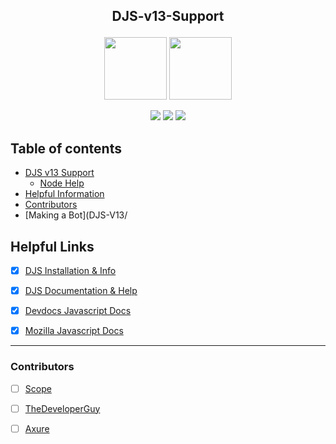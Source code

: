 ## **<p align="center">DJS-v13-Support</p>**
<p align="center">
<a><img src="https://discordjs.guide/meta-image.png" width="100" height="100"/></a> <img src="https://upload.wikimedia.org/wikipedia/commons/thumb/9/99/Unofficial_JavaScript_logo_2.svg/1024px-Unofficial_JavaScript_logo_2.svg.png" width="100" height="100"/></a>
</p>
<p align="center">
<a><img src="https://img.shields.io/npm/v/discord.js?label=Discord-JS&style=for-the-badge"/></a> <img src="https://img.shields.io/npm/v/npm?color=red&style=for-the-badge"/></a> <img src="https://img.shields.io/node/v/discord.js?style=for-the-badge"/></a>
</p>

## Table of contents

- [DJS v13 Support](DJS-V13/readme.md) 
  - [Node Help]()
- [Helpful Information]()
- [Contributors]()
- [Making a Bot](DJS-V13/



## Helpful Links

- [x] [DJS Installation & Info](https://discordjs.guide/#before-you-begin) 
- [x] [DJS Documentation & Help](https://discord.js.org/#/docs/main/stable/general/welcome) 

- [x] [Devdocs Javascript Docs](https://devdocs.io/javascript/)
- [x] [Mozilla Javascript Docs](https://developer.mozilla.org/en-US/docs/Web/JavaScript)

***

### Contributors

 -  [ ]  [Scope](https://github.com/ScopeOpen)
 -  [ ] [TheDeveloperGuy](https://github.com/MrNeutron199)
 -  [ ] [Axure](https://github.com/Axure0)


